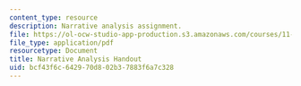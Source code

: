 ```yaml
---
content_type: resource
description: Narrative analysis assignment.
file: https://ol-ocw-studio-app-production.s3.amazonaws.com/courses/11-237-practice-of-participatory-action-research-par-spring-2016/bcf43f6c642970d802b37883f6a7c328_MIT11_237S16_Narrative.pdf
file_type: application/pdf
resourcetype: Document
title: Narrative Analysis Handout
uid: bcf43f6c-6429-70d8-02b3-7883f6a7c328
---
```

